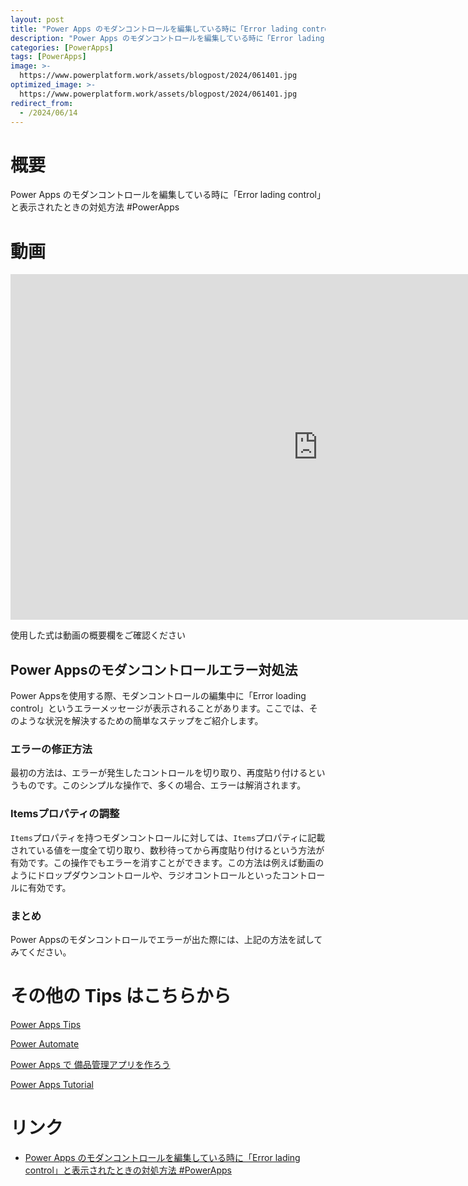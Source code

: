 ```yaml
---
layout: post
title: "Power Apps のモダンコントロールを編集している時に「Error lading control」と表示されたときの対処方法 #PowerApps"
description: "Power Apps のモダンコントロールを編集している時に「Error lading control」と表示されたときの対処方法 #PowerAppsを動画で分かりやすく解説"
categories: [PowerApps]
tags: [PowerApps]
image: >-
  https://www.powerplatform.work/assets/blogpost/2024/061401.jpg
optimized_image: >-
  https://www.powerplatform.work/assets/blogpost/2024/061401.jpg
redirect_from:
  - /2024/06/14
---
```



#  概要

Power Apps のモダンコントロールを編集している時に「Error lading control」と表示されたときの対処方法 #PowerApps


# 動画

<iframe width="983" height="553" src="https://www.youtube.com/embed/o4BLtAnhSzA" title="YouTube video player" frameborder="0" allow="accelerometer; autoplay; clipboard-write; encrypted-media; gyroscope; picture-in-picture" allowfullscreen></iframe>


使用した式は動画の概要欄をご確認ください

## Power Appsのモダンコントロールエラー対処法

Power Appsを使用する際、モダンコントロールの編集中に「Error loading control」というエラーメッセージが表示されることがあります。ここでは、そのような状況を解決するための簡単なステップをご紹介します。

### エラーの修正方法

最初の方法は、エラーが発生したコントロールを切り取り、再度貼り付けるというものです。このシンプルな操作で、多くの場合、エラーは解消されます。

### Itemsプロパティの調整

`Items`プロパティを持つモダンコントロールに対しては、`Items`プロパティに記載されている値を一度全て切り取り、数秒待ってから再度貼り付けるという方法が有効です。この操作でもエラーを消すことができます。この方法は例えば動画のようにドロップダウンコントロールや、ラジオコントロールといったコントロールに有効です。

### まとめ

Power Appsのモダンコントロールでエラーが出た際には、上記の方法を試してみてください。



# その他の Tips はこちらから

[Power Apps Tips](https://www.youtube.com/watch?v=VrAQf3JQ7yM&list=PLVhFi1fb3DqakSLVMn22DDcySXh9jtzi- )


[Power Automate](https://www.youtube.com/watch?v=-YnJYT0ASEM&list=PLVhFi1fb3Dqbzic6GieqnLFgD3aTj-eHA)


[Power Apps で 備品管理アプリを作ろう](https://www.youtube.com/playlist?list=PLVhFi1fb3DqZM3HKb8Hea6XEL96990Fyn)


[Power Apps Tutorial](https://www.youtube.com/playlist?list=PLVhFi1fb3DqalxpL974VvAJvV4iWoSbe_)


# リンク


- [Power Apps のモダンコントロールを編集している時に「Error lading control」と表示されたときの対処方法 #PowerApps](https://www.youtube.com/watch?v=o4BLtAnhSzA)

